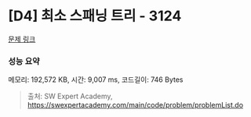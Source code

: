 # [D4] 최소 스패닝 트리 - 3124 

[문제 링크](https://swexpertacademy.com/main/code/problem/problemDetail.do?contestProbId=AV_mSnmKUckDFAWb) 

### 성능 요약

메모리: 192,572 KB, 시간: 9,007 ms, 코드길이: 746 Bytes



> 출처: SW Expert Academy, https://swexpertacademy.com/main/code/problem/problemList.do